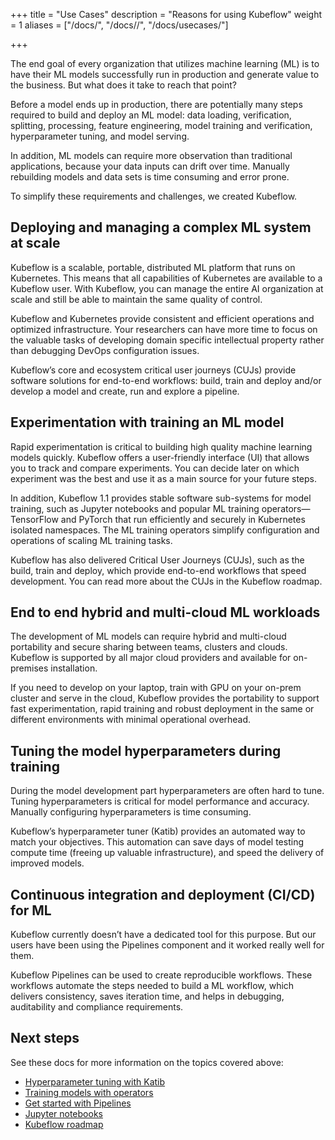 +++
title = "Use Cases"
description = "Reasons for using Kubeflow"
weight = 1
aliases = ["/docs/", "/docs//", "/docs/usecases/"]
                    
+++

The end goal of every organization that utilizes machine learning (ML) is to have
their ML models successfully run in production and generate value to the
business. But what does it take to reach that point?

Before a model ends up in production, there are potentially many steps required
to build and deploy an ML model: data loading, verification, splitting,
processing, feature engineering, model training and verification, hyperparameter
tuning, and model serving.

In addition, ML models can require more observation than traditional
applications, because your data inputs can drift over time. Manually rebuilding
models and data sets is time consuming and error prone.

To simplify these requirements and challenges, we created Kubeflow.

## Deploying and managing a complex ML system at scale

Kubeflow is a scalable, portable, distributed ML platform that runs on
Kubernetes. This means that all capabilities of Kubernetes are available to a
Kubeflow user. With Kubeflow, you can manage the entire AI organization at scale
and still be able to maintain the same quality of control.

Kubeflow and Kubernetes provide consistent and efficient operations and
optimized infrastructure. Your researchers can have more time to focus on the
valuable tasks of developing domain specific intellectual property rather than
debugging DevOps configuration issues.

Kubeflow’s core and ecosystem critical user journeys (CUJs) provide software
solutions for end-to-end workflows: build, train and deploy and/or develop a
model and create, run and explore a pipeline.

## Experimentation with training an ML model

Rapid experimentation is critical to building high quality machine learning
models quickly. Kubeflow offers a user-friendly interface (UI) that allows you
to track and compare experiments. You can decide later on which experiment was
the best and use it as a main source for your future steps.

In addition, Kubeflow 1.1 provides stable software sub-systems for model
training, such as Jupyter notebooks and popular ML training operators—
TensorFlow and PyTorch that run efficiently and securely in Kubernetes isolated
namespaces. The ML training operators simplify configuration and operations of
scaling ML training tasks.

Kubeflow has also delivered Critical User Journeys (CUJs), such as the build,
train and deploy, which provide end-to-end workflows that speed development.
You can read more about the CUJs in the Kubeflow roadmap.

## End to end hybrid and multi-cloud ML workloads

The development of ML models can require hybrid and multi-cloud portability and
secure sharing between teams, clusters and clouds. Kubeflow is supported
by all major cloud providers and available for on-premises installation.

If you need to develop on your laptop, train with GPU on your on-prem cluster
and serve in the cloud, Kubeflow provides the portability to support fast
experimentation, rapid training and robust deployment in the same or
different environments with minimal operational overhead.

## Tuning the model hyperparameters during training

During the model development part hyperparameters are often hard to tune.
Tuning hyperparameters is critical for model performance and accuracy.
Manually configuring hyperparameters is time consuming.

Kubeflow’s hyperparameter tuner (Katib) provides an automated way to match
your objectives. This automation can save days of model testing compute time
(freeing up valuable infrastructure), and speed the delivery of improved models.

## Continuous integration and deployment (CI/CD) for ML

Kubeflow currently doesn’t have a dedicated tool for this purpose. But our users
have been using the Pipelines component and it worked really well for them.

Kubeflow Pipelines can be used to create reproducible workflows.
These workflows automate the steps needed to build a ML workflow,
which delivers consistency, saves iteration time, and helps in debugging,
auditability and compliance requirements.

## Next steps

See these docs for more information on the topics covered above:

- [Hyperparameter tuning with Katib](/docs/components/katib/)
- [Training models with operators](/docs/components/training/)
- [Get started with Pipelines](https://www.kubeflow.org/docs/components/pipelines/)
- [Jupyter notebooks](/docs/components/notebooks/)
- [Kubeflow roadmap](http://bit.ly/kf_roadmap)
